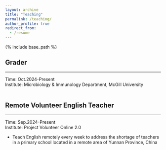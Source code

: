 ```yaml
---
layout: archive
title: "Teaching"
permalink: /teaching/
author_profile: true
redirect_from:
  - /resume
---
```


{% include base_path %}

## Grader
---
Time: Oct.2024-Present  
Institute: Microbiology & Immunology Department, McGill University  
<br>

## Remote Volunteer English Teacher
---
Time: Sep.2024-Present  
Institute: Project Volunteer Online 2.0  
* Teach English remotely every week to address the shortage of teachers in a primary school located in a remote area of Yunnan Province, China
  

